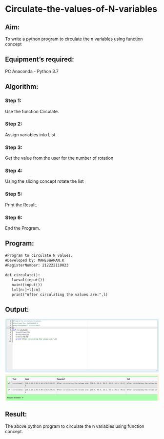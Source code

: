 # Circulate-the-values-of-N-variables
## Aim:
To write a python program to circulate the n variables using function concept
## Equipment’s required:
PC
Anaconda - Python 3.7
## Algorithm: 
### Step 1: 
Use the function Circulate.
### Step 2: 
Assign variables into List.
### Step 3: 
Get the value from the user for the number of rotation
### Step 4: 
Using the slicing concept rotate the list
### Step 5:
Print the Result.
### Step 6: 
End the Program.
## Program:
```
#Program to circulate N values.
#Developed by: MAHESWARAN.K
#RegisterNumber: 212222110023

def circulate():
   l=eval(input())
   n=int(input())
   l=l[n:]+l[:n]
   print("After circulating the values are:",l)
```

## Output:
![circulate](s1.png)

## Result:
The above python program to circulate the n variables using function concept.
